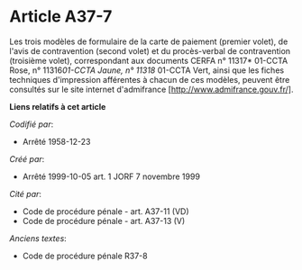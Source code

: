 # Article A37-7

Les trois modèles de formulaire de la carte de paiement (premier volet), de l'avis de contravention (second volet) et du
procès-verbal de contravention (troisième volet), correspondant aux documents CERFA n° 11317* 01-CCTA Rose, n° 11316*01-CCTA
Jaune, n° 11318* 01-CCTA Vert, ainsi que les fiches techniques d'impression afférentes à chacun de ces modèles, peuvent être
consultés sur le site internet d'admifrance [http://www.admifrance.gouv.fr/].

**Liens relatifs à cet article**

_Codifié par_:

  - Arrêté 1958-12-23

_Créé par_:

  - Arrêté 1999-10-05 art. 1 JORF 7 novembre 1999

_Cité par_:

  - Code de procédure pénale - art. A37-11 (VD)
  - Code de procédure pénale - art. A37-13 (V)

_Anciens textes_:

  - Code de procédure pénale R37-8
